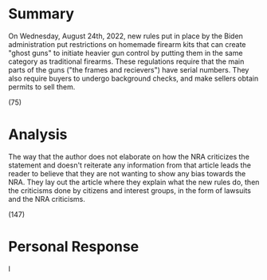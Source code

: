 # Summary
On Wednesday, August 24th, 2022, new rules put in place by the Biden administration put restrictions on homemade firearm kits that can create "ghost guns" to initiate heavier gun control by putting them in the same category as traditional firearms. These regulations require that the main parts of the guns ("the frames and recievers") have serial numbers. They also require buyers to undergo background checks, and make sellers obtain permits to sell them. 

(75)


# Analysis
The way that the author does not elaborate on how the NRA criticizes the statement and doesn't reiterate any information from that article leads the reader to believe that they are not wanting to show any bias towards the NRA. They lay out the article where they explain what the new rules do, then the criticisms done by citizens and interest groups, in the form of lawsuits and the NRA criticisms. 

(147)

# Personal Response
I 